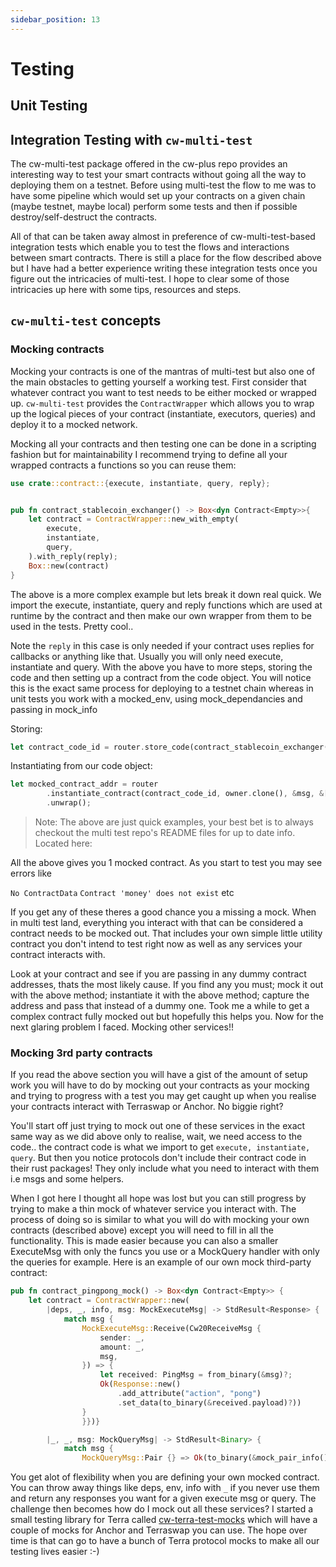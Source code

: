 ```yaml
---
sidebar_position: 13
---
```


# Testing

## Unit Testing

## Integration Testing with `cw-multi-test`

The cw-multi-test package offered in the cw-plus repo provides an interesting way to test your smart contracts without going all the way to deploying them on a testnet. Before using multi-test the flow to me was to have some pipeline which would set up your contracts on a given chain (maybe testnet, maybe local) perform some tests and then if possible destroy/self-destruct the contracts.

All of that can be taken away almost in preference of cw-multi-test-based integration tests which enable you to test the flows and interactions between smart contracts. There is still a place for the flow described above but I have had a better experience writing these integration tests once you figure out the intricacies of multi-test. I hope to clear some of those intricacies up here with some tips, resources and steps.

## `cw-multi-test` concepts

### Mocking contracts

Mocking your contracts is one of the mantras of multi-test but also one of the main obstacles to getting yourself a working test. First consider that whatever contract you want to test needs to be either mocked or wrapped up. `cw-multi-test` provides the `ContractWrapper` which allows you to wrap up the logical pieces of your contract (instantiate, executors, queries) and deploy it to a mocked network.

Mocking all your contracts and then testing one can be done in a scripting fashion but for maintainability I recommend trying to define all your wrapped contracts a functions so you can reuse them:

```rust
use crate::contract::{execute, instantiate, query, reply};


pub fn contract_stablecoin_exchanger() -> Box<dyn Contract<Empty>>{
    let contract = ContractWrapper::new_with_empty(
        execute,
        instantiate,
        query,
    ).with_reply(reply);
    Box::new(contract)
}
```

The above is a more complex example but lets break it down real quick.
We import the execute, instantiate, query and reply functions which are used at runtime by the contract and then make our own wrapper from them to be used in the tests. Pretty cool..

Note the `reply` in this case is only needed if your contract uses replies for callbacks or anything like that. Usually you will only need execute, instantiate and query.
With the above you have to more steps, storing the code and then setting up a contract from the code object. You will notice this is the exact same process for deploying to a testnet chain whereas in unit tests you work with a mocked_env, using mock_dependancies and passing in mock_info

Storing:

```rust
let contract_code_id = router.store_code(contract_stablecoin_exchanger());
```

Instantiating from our code object:

```rust
let mocked_contract_addr = router
        .instantiate_contract(contract_code_id, owner.clone(), &msg, &[], "MYCONTRACT", None)
        .unwrap();
```

> Note: The above are just quick examples, your best bet is to always checkout the multi test repo's README files for up to date info. Located here:

All the above gives you 1 mocked contract. As you start to test you may see errors like

`No ContractData`
`Contract 'money' does not exist`
etc

If you get any of these theres a good chance you a missing a mock. When in multi test land, everything you interact with that can be considered a contract needs to be mocked out. That includes your own simple little utility contract you don't intend to test right now as well as any services your contract interacts with.

Look at your contract and see if you are passing in any dummy contract addresses, thats the most likely cause. If you find any you must; mock it out with the above method; instantiate it with the above method; capture the address and pass that instead of a dummy one.
Took me a while to get a complex contract fully mocked out but hopefully this helps you. Now for the next glaring problem I faced. Mocking other services!!

### Mocking 3rd party contracts

If you read the above section you will have a gist of the amount of setup work you will have to do by mocking out your contracts as your mocking and trying to progress with a test you may get caught up when you realise your contracts interact with Terraswap or Anchor. No biggie right?

You'll start off just trying to mock out one of these services in the exact same way as we did above only to realise, wait, we need access to the code.. the contract code is what we import to get `execute, instantiate, query`. But then you notice protocols don't include their contract code in their rust packages! They only include what you need to interact with them i.e msgs and some helpers.

When I got here I thought all hope was lost but you can still progress by trying to make a thin mock of whatever service you interact with. The process of doing so is similar to what you will do with mocking your own contracts (described above) except you will need to fill in all the functionality. This is made easier because you can also a smaller ExecuteMsg with only the funcs you use or a MockQuery handler with only the queries for example. Here is an example of our own mock third-party contract:

```rust
pub fn contract_pingpong_mock() -> Box<dyn Contract<Empty>> {
    let contract = ContractWrapper::new(
        |deps, _, info, msg: MockExecuteMsg| -> StdResult<Response> {
            match msg {
                MockExecuteMsg::Receive(Cw20ReceiveMsg {
                    sender: _,
                    amount: _,
                    msg,
                }) => {
                    let received: PingMsg = from_binary(&msg)?;
                    Ok(Response::new()
                        .add_attribute("action", "pong")
                        .set_data(to_binary(&received.payload)?))
                }
                }})}

        |_, _, msg: MockQueryMsg| -> StdResult<Binary> {
            match msg {
                MockQueryMsg::Pair {} => Ok(to_binary(&mock_pair_info())?),

```

You get alot of flexibility when you are defining your own mocked contract. You can throw away things like deps, env, info with `_` if you never use them and return any responses you want for a given execute msg or query. The challenge then becomes how do I mock out all these services? I started a small testing library for Terra called [cw-terra-test-mocks](https://github.com/0xFable/cw-terra-test-mocks) which will have a couple of mocks for Anchor and Terraswap you can use. The hope over time is that can go to have a bunch of Terra protocol mocks to make all our testing lives easier :-)
